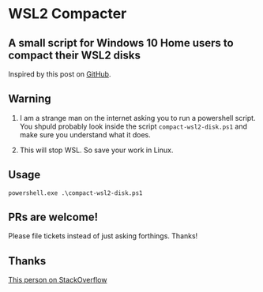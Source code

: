 # WSL2 Compacter

## A small script for Windows 10 Home users to compact their WSL2 disks

Inspired by this post on [GitHub](https://github.com/microsoft/WSL/issues/4699#issuecomment-627133168).

## Warning

1. I am a strange man on the internet asking you to run a powershell script. You shpuld probably look inside the script `compact-wsl2-disk.ps1` and make sure you understand what it does.

2. This will stop WSL. So save your work in Linux.

## Usage

`powershell.exe .\compact-wsl2-disk.ps1`

## PRs are welcome!

Please file tickets instead of just asking forthings. Thanks!

## Thanks

[This person on StackOverflow](https://stackoverflow.com/questions/64772243/can-diskpart-take-command-line-parameters-or-can-i-fake-them-with-powershell)